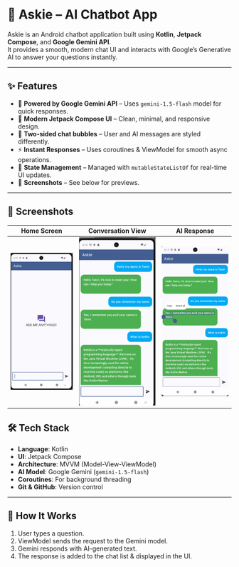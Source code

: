 # 🤖 Askie – AI Chatbot App

Askie is an Android chatbot application built using **Kotlin**, **Jetpack Compose**, and **Google Gemini API**.  
It provides a smooth, modern chat UI and interacts with Google’s Generative AI to answer your questions instantly.

---

## ✨ Features
- 📡 **Powered by Google Gemini API** – Uses `gemini-1.5-flash` model for quick responses.
- 🎨 **Modern Jetpack Compose UI** – Clean, minimal, and responsive design.
- 💬 **Two-sided chat bubbles** – User and AI messages are styled differently.
- ⚡ **Instant Responses** – Uses coroutines & ViewModel for smooth async operations.
- 📂 **State Management** – Managed with `mutableStateListOf` for real-time UI updates.
- 📸 **Screenshots** – See below for previews.

---

## 📱 Screenshots

| Home Screen | Conversation View | AI Response |
|-------------|-------------------|-------------|
| ![Home](screenshots/Screenshot3.png) | ![Conversation](screenshots/Screenshot2.png) | ![AI Response](screenshots/Screenshot1.png) |


## 🛠️ Tech Stack
- **Language**: Kotlin
- **UI**: Jetpack Compose
- **Architecture**: MVVM (Model-View-ViewModel)
- **AI Model**: Google Gemini (`gemini-1.5-flash`)
- **Coroutines**: For background threading
- **Git & GitHub**: Version control

---

## 🚀 How It Works
1. User types a question.
2. ViewModel sends the request to the Gemini model.
3. Gemini responds with AI-generated text.
4. The response is added to the chat list & displayed in the UI.
